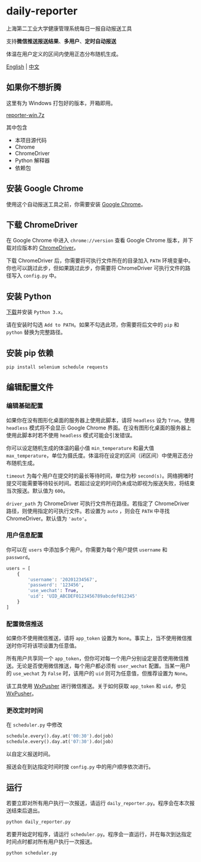 # daily-reporter

上海第二工业大学健康管理系统每日一报自动报送工具

支持**微信推送报送结果**、**多用户**、**定时自动报送**

体温在用户定义的区间内使用正态分布随机生成。

[English](README.md) | [中文](README_zh-cn.md)

## 如果你不想折腾

这里有为 Windows 打包好的版本，开箱即用。

[reporter-win.7z](https://github.com/ReekyStive/daily-reporter/releases/download/v1.3/reporter-win.7z)

其中包含

- 本项目源代码
- Chrome
- ChromeDriver
- Python 解释器
- 依赖包

## 安装 Google Chrome

使用这个自动报送工具之前，你需要安装 [Google Chrome](https://www.google.com/chrome/)。

## 下载 ChromeDriver

在 Google Chrome 中进入 `chrome://version` 查看 Google Chrome 版本，并下载对应版本的 [ChromeDriver](https://chromedriver.chromium.org/downloads)。

下载 ChromeDriver 后，你需要将可执行文件所在的目录加入 `PATH` 环境变量中。你也可以跳过此步，但如果跳过此步，你需要将 ChromeDriver 可执行文件的路径写入 `config.py` 中。

## 安装 Python

[下载](https://www.python.org/downloads/)并安装 `Python 3.x`。

请在安装时勾选 `Add to PATH`。如果不勾选此项，你需要将后文中的 `pip` 和 `python` 替换为完整路径。

## 安装 pip 依赖

``` bash
pip install selenium schedule requests
```

## 编辑配置文件

### 编辑基础配置

如果你在没有图形化桌面的服务器上使用此脚本，请将 `headless` 设为 `True`。使用 `headless` 模式将不会显示 Google Chrome 界面。在没有图形化桌面的服务器上使用此脚本时若不使用 `headless` 模式可能会引发错误。

你可以设定随机生成的体温的最小值 `min_temperature` 和最大值 `max_temperature`，单位为摄氏度。体温将在设定的区间（闭区间）中使用正态分布随机生成。

`timeout` 为每个用户在提交时的最长等待时间，单位为秒 `second(s)`。网络拥堵时提交可能需要等待较长时间。若超过设定的时间仍未成功即视为报送失败，将结束当次报送。默认值为 `600`。

`driver_path` 为 ChromeDriver 可执行文件所在路径。若指定了 ChromeDriver 路径，则使用指定的可执行文件。若设置为 `auto` ，则会在 `PATH` 中寻找 ChromeDriver。默认值为 `'auto'`。

### 用户信息配置

你可以在 `users` 中添加多个用户。你需要为每个用户提供 `username` 和 `password`。

``` python
users = [
    {
        'username': '20201234567',
        'password': '123456',
        'use_wechat': True,
        'uid': 'UID_ABCDEF0123456789abcdef012345'
    }
]
```

### 配置微信推送

如果你不使用微信推送，请将 `app_token` 设置为 `None`。事实上，当不使用微信推送时你可将该项设置为任意值。

所有用户共享同一个 `app_token`，但你可对每一个用户分别设定是否使用微信推送。无论是否使用微信推送，每个用户都必须有 `user_wechat` 配置。当某一用户的 `use_wechat` 为 `False` 时，该用户的 `uid` 则可为任意值，但推荐设置为 `None`。

该工具使用 [WxPusher](https://wxpusher.zjiecode.com/) 进行微信推送。关于如何获取 `app_token` 和 `uid`，参见 [WxPusher](https://wxpusher.zjiecode.com/)。

### 更改定时时间

在 `scheduler.py` 中修改

``` python
schedule.every().day.at('00:30').do(job)
schedule.every().day.at('07:30').do(job)
```

以自定义报送时间。

报送会在到达指定时间时按 `config.py` 中的用户顺序依次进行。

## 运行

若要立即对所有用户执行一次报送，请运行 `daily_reporter.py`。程序会在本次报送结束后退出。

``` bash
python daily_reporter.py
```

若要开始定时程序，请运行 `scheduler.py`。程序会一直运行，并在每次到达指定时间点时都对所有用户执行一次报送。

``` bash
python scheduler.py
```
